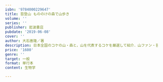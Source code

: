 ```yaml
---
isbn: '9784000229647'
title: 苔登山 もののけの森で山歩き
volume: ''
series: ''
publisher: 岩波書店
pubdate: '2019-06-08'
cover: ''
author: 大石善隆／著
description: 日本全国のコケの山・森と，山を代表するコケを厳選して紹介．山ファン・苔ファン必携の書!
price: '1600'
genre: ''
target: 一般
format: 単行本
content: 生物学

---
```

